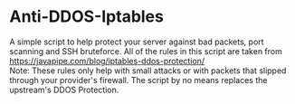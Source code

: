 # Anti-DDOS-Iptables
A simple script to help protect your server against bad packets, port scanning and SSH bruteforce. All of the rules in this script are taken from https://javapipe.com/blog/iptables-ddos-protection/
<br />
Note: These rules only help with small attacks or with packets that slipped through your provider's firewall. The script by no means replaces the upstream's DDOS Protection.
